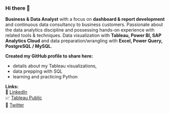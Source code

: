 ### Hi there 👋

**Business & Data Analyst** with a focus on **dashboard & report development** and continuous data consultancy to business customers. Passionate about the data analytics discipline and possessing hands-on experience with related tools & techniques. Data visualization with **Tableau, Power BI, SAP Analytics Cloud** and data preparation/wrangling with **Excel, Power Query, PostgreSQL / MySQL**.

**Created my GitHub profile to share here:**
- details about my Tableau visualizations,
- data prepping with SQL  
- learning and practicing Python

**Links:**  
:email: [LinkedIn](https://www.linkedin.com/in/norbert-borbas/)  
:chart_with_upwards_trend: [Tableau Public](https://public.tableau.com/app/profile/norbert.borb.s)  
:memo: [Twitter](https://twitter.com/norbert_borbas)
